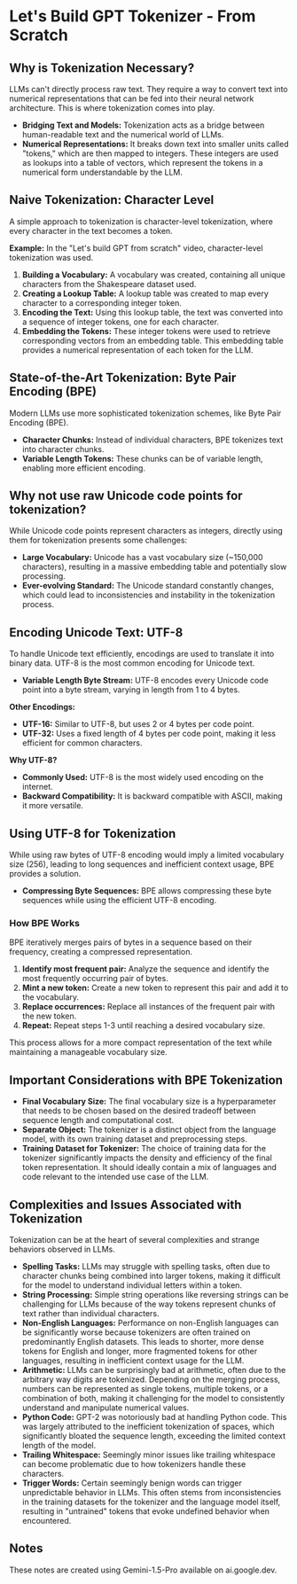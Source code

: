 # Let's Build GPT Tokenizer - From Scratch

## Why is Tokenization Necessary?

LLMs can't directly process raw text. They require a way to convert text into numerical representations that can be fed into their neural network architecture. This is where tokenization comes into play.

- **Bridging Text and Models:** Tokenization acts as a bridge between human-readable text and the numerical world of LLMs.
- **Numerical Representations:** It breaks down text into smaller units called "tokens," which are then mapped to integers. These integers are used as lookups into a table of vectors, which represent the tokens in a numerical form understandable by the LLM.

## Naive Tokenization: Character Level

A simple approach to tokenization is character-level tokenization, where every character in the text becomes a token.

**Example:** In the "Let's build GPT from scratch" video, character-level tokenization was used.

1. **Building a Vocabulary:** A vocabulary was created, containing all unique characters from the Shakespeare dataset used.
2. **Creating a Lookup Table:** A lookup table was created to map every character to a corresponding integer token.
3. **Encoding the Text:** Using this lookup table, the text was converted into a sequence of integer tokens, one for each character.
4. **Embedding the Tokens:** These integer tokens were used to retrieve corresponding vectors from an embedding table. This embedding table provides a numerical representation of each token for the LLM.

## State-of-the-Art Tokenization: Byte Pair Encoding (BPE)

Modern LLMs use more sophisticated tokenization schemes, like Byte Pair Encoding (BPE).

- **Character Chunks:** Instead of individual characters, BPE tokenizes text into character chunks.
- **Variable Length Tokens:** These chunks can be of variable length, enabling more efficient encoding.

## Why not use raw Unicode code points for tokenization?

While Unicode code points represent characters as integers, directly using them for tokenization presents some challenges:

- **Large Vocabulary:** Unicode has a vast vocabulary size (~150,000 characters), resulting in a massive embedding table and potentially slow processing.
- **Ever-evolving Standard:** The Unicode standard constantly changes, which could lead to inconsistencies and instability in the tokenization process.

## Encoding Unicode Text: UTF-8

To handle Unicode text efficiently, encodings are used to translate it into binary data. UTF-8 is the most common encoding for Unicode text.

- **Variable Length Byte Stream:** UTF-8 encodes every Unicode code point into a byte stream, varying in length from 1 to 4 bytes.

**Other Encodings:**

- **UTF-16:** Similar to UTF-8, but uses 2 or 4 bytes per code point.
- **UTF-32:** Uses a fixed length of 4 bytes per code point, making it less efficient for common characters.

**Why UTF-8?**

- **Commonly Used:** UTF-8 is the most widely used encoding on the internet.
- **Backward Compatibility:** It is backward compatible with ASCII, making it more versatile.

## Using UTF-8 for Tokenization

While using raw bytes of UTF-8 encoding would imply a limited vocabulary size (256), leading to long sequences and inefficient context usage, BPE provides a solution.

- **Compressing Byte Sequences:** BPE allows compressing these byte sequences while using the efficient UTF-8 encoding.

### How BPE Works

BPE iteratively merges pairs of bytes in a sequence based on their frequency, creating a compressed representation.

1. **Identify most frequent pair:** Analyze the sequence and identify the most frequently occurring pair of bytes.
2. **Mint a new token:** Create a new token to represent this pair and add it to the vocabulary.
3. **Replace occurrences:** Replace all instances of the frequent pair with the new token.
4. **Repeat:** Repeat steps 1-3 until reaching a desired vocabulary size.

This process allows for a more compact representation of the text while maintaining a manageable vocabulary size.

## Important Considerations with BPE Tokenization

- **Final Vocabulary Size:** The final vocabulary size is a hyperparameter that needs to be chosen based on the desired tradeoff between sequence length and computational cost.
- **Separate Object:** The tokenizer is a distinct object from the language model, with its own training dataset and preprocessing steps.
- **Training Dataset for Tokenizer:** The choice of training data for the tokenizer significantly impacts the density and efficiency of the final token representation. It should ideally contain a mix of languages and code relevant to the intended use case of the LLM.

## Complexities and Issues Associated with Tokenization

Tokenization can be at the heart of several complexities and strange behaviors observed in LLMs.

- **Spelling Tasks:** LLMs may struggle with spelling tasks, often due to character chunks being combined into larger tokens, making it difficult for the model to understand individual letters within a token.
- **String Processing:** Simple string operations like reversing strings can be challenging for LLMs because of the way tokens represent chunks of text rather than individual characters.
- **Non-English Languages:** Performance on non-English languages can be significantly worse because tokenizers are often trained on predominantly English datasets. This leads to shorter, more dense tokens for English and longer, more fragmented tokens for other languages, resulting in inefficient context usage for the LLM.
- **Arithmetic:** LLMs can be surprisingly bad at arithmetic, often due to the arbitrary way digits are tokenized. Depending on the merging process, numbers can be represented as single tokens, multiple tokens, or a combination of both, making it challenging for the model to consistently understand and manipulate numerical values.
- **Python Code:** GPT-2 was notoriously bad at handling Python code. This was largely attributed to the inefficient tokenization of spaces, which significantly bloated the sequence length, exceeding the limited context length of the model.
- **Trailing Whitespace:** Seemingly minor issues like trailing whitespace can become problematic due to how tokenizers handle these characters.
- **Trigger Words:** Certain seemingly benign words can trigger unpredictable behavior in LLMs. This often stems from inconsistencies in the training datasets for the tokenizer and the language model itself, resulting in "untrained" tokens that evoke undefined behavior when encountered.

## Notes

These notes are created using Gemini-1.5-Pro available on ai.google.dev. 